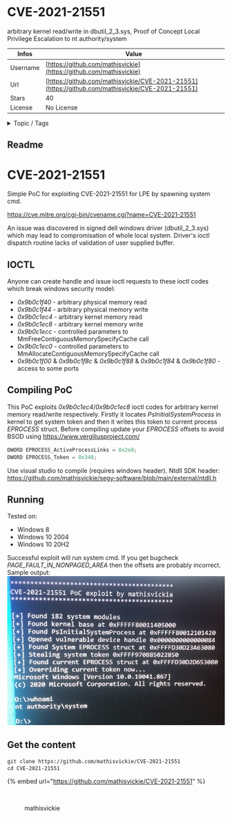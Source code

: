 # CVE-2021-21551

arbitrary kernel read/write in dbutil_2_3.sys, Proof of Concept Local Privilege Escalation to nt authority/system

| Infos    | Value                                                              |
| -------- | -------------------------------------------------------------------|
| Username | [https://github.com/mathisvickie](https://github.com/mathisvickie) |
| Url      | [https://github.com/mathisvickie/CVE-2021-21551](https://github.com/mathisvickie/CVE-2021-21551)                                               |
| Stars    | 40                                                          |
| License  | No License                                                        |

<details>

<summary>Topic / Tags</summary>

* cve* cve-2021-21551* dbutil* dell* dell-driver* driver* exploit* kernel* kernel-driver* local-privilege-escalation* poc* privilege-escalation* proof-of-concept* windows

</details>

## Readme

# CVE-2021-21551
Simple PoC for exploiting CVE-2021-21551 for LPE by spawning system cmd.

https://cve.mitre.org/cgi-bin/cvename.cgi?name=CVE-2021-21551

An issue was discovered in signed dell windows driver (dbutil_2_3.sys) which may lead to compromisation of whole local system. Driver's ioctl dispatch routine lacks of validation of user supplied buffer.

## IOCTL
Anyone can create handle and issue ioctl requests to these ioctl codes which break windows security model:

- _0x9b0c1f40_ - arbitrary physical memory read
- _0x9b0c1f44_ - arbitrary physical memory write
- _0x9b0c1ec4_ - arbitrary kernel memory read
- _0x9b0c1ec8_ - arbitrary kernel memory write
- _0x9b0c1ecc_ - controlled parameters to MmFreeContiguousMemorySpecifyCache call
- _0x9b0c1ec0_ - controlled parameters to MmAllocateContiguousMemorySpecifyCache call
- _0x9b0c1f00_ & _0x9b0c1f8c_ & _0x9b0c1f88_ & _0x9b0c1f84_ & _0x9b0c1f80_ - access to some ports

## Compiling PoC
This PoC exploits _0x9b0c1ec4_/_0x9b0c1ec8_ ioctl codes for arbitrary kernel memory read/write respectively. Firstly it locates _PsInitialSystemProcess_ in kernel to get system token and then it writes this token to current process _EPROCESS_ struct. Before compiling update your _EPROCESS_ offsets to avoid BSOD using https://www.vergiliusproject.com/
```c
DWORD EPROCESS_ActiveProcessLinks = 0x2e8;
DWORD EPROCESS_Token = 0x348;
```
Use visual studio to compile (requires windows header). Ntdll SDK header: https://github.com/mathisvickie/segy-software/blob/main/external/ntdll.h

## Running
Tested on:
- Windows 8
- Windows 10 2004
- Windows 10 20H2

Successful exploit will run system cmd. If you get bugcheck _PAGE_FAULT_IN_NONPAGED_AREA_ then the offsets are probably incorrect. Sample output:
![404](https://github.com/mathisvickie/CVE-2021-21551/blob/main/pic.png)



## Get the content

```
git clone https://github.com/mathisvickie/CVE-2021-21551
cd CVE-2021-21551
```

{% embed url="https://github.com/mathisvickie/CVE-2021-21551" %}

<figure><img src="https://avatars.githubusercontent.com/u/60326914?v=4" alt=""><figcaption><p>mathisvickie</p></figcaption></figure>
